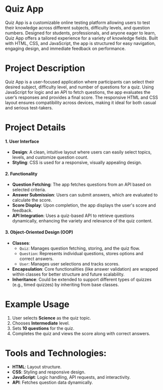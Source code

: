 # Quiz App
Quiz App is a customizable online testing platform allowing users to test their knowledge across different subjects, difficulty levels, and question numbers. Designed for students, professionals, and anyone eager to learn, Quiz App offers a tailored experience for a variety of knowledge fields. Built with HTML, CSS, and JavaScript, the app is structured for easy navigation, engaging design, and immediate feedback on performance.

# Project Description
Quiz App is a user-focused application where participants can select their desired subject, difficulty level, and number of questions for a quiz. Using JavaScript for logic and an API to fetch questions, the app evaluates the user’s responses and provides a final score. The responsive HTML and CSS layout ensures compatibility across devices, making it ideal for both casual and serious test-takers.

# Project Details
#### 1. **User Interface**
   - **Design**: A clean, intuitive layout where users can easily select topics, levels, and customize question count.
   - **Styling**: CSS is used for a responsive, visually appealing design.

#### 2. **Functionality**
   - **Question Fetching**: The app fetches questions from an API based on selected criteria.
   - **Answer Submission**: Users can submit answers, which are evaluated to calculate the score.
   - **Score Display**: Upon completion, the app displays the user's score and feedback.
   - **API Integration**: Uses a quiz-based API to retrieve questions dynamically, enhancing the variety and relevance of the quiz content.

#### 3. **Object-Oriented Design (OOP)**
   - **Classes**: 
     - `Quiz`: Manages question fetching, storing, and the quiz flow.
     - `Question`: Represents individual questions, stores options and correct answers.
     - `User`: Manages user selections and tracks scores.
   - **Encapsulation**: Core functionalities (like answer validation) are wrapped within classes for better structure and future scalability.
   - **Inheritance**: Could be extended to support different types of quizzes (e.g., timed quizzes) by inheriting from base classes.
# Example Usage
1. User selects **Science** as the quiz topic.
2. Chooses **Intermediate** level.
3. Sets **10 questions** for the quiz.
4. Completes the quiz and views the score along with correct answers.

# Tools and Technologies:
- **HTML**: Layout structure.
- **CSS**: Styling and responsive design.
- **JavaScript**: Logic handling, API requests, and interactivity.
- **API**: Fetches question data dynamically.

